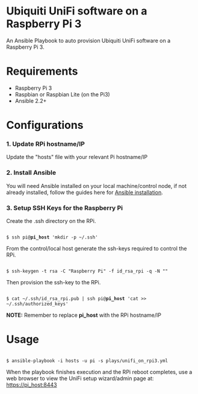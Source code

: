 # Ubiquiti UniFi software on a Raspberry Pi 3

An Ansible Playbook to auto provision Ubiquiti UniFi software on a Raspberry Pi 3.

# Requirements

+ Raspberry Pi 3
+ Raspbian or Raspbian Lite (on the Pi3)
+ Ansible 2.2+

# Configurations

### 1. Update RPi hostname/IP
Update the "hosts" file with your relevant Pi hostname/IP

### 2. Install Ansible
You will need Ansible installed on your local machine/control node, if not already installed, follow the guides here for [Ansible installation](http://docs.ansible.com/ansible/intro_installation.html).  

### 3. Setup SSH Keys for the Raspberry Pi

Create the .ssh directory on the RPi.
<pre><code>
$ ssh pi@<b>pi_host</b> 'mkdir -p ~/.ssh'
</code></pre>

From the control/local host generate the ssh-keys required to control the RPi.
<pre><code>
$ ssh-keygen -t rsa -C "Raspberry Pi" -f id_rsa_rpi -q -N ""
</code></pre>

Then provision the ssh-key to the RPi.
<pre><code>
$ cat ~/.ssh/id_rsa_rpi.pub | ssh pi@<b>pi_host</b> 'cat >> ~/.ssh/authorized_keys'
</code></pre>

**NOTE:** Remember to replace **pi_host** with the RPi hostname/IP  

# Usage
<pre><code>
$ ansible-playbook -i hosts -u pi -s plays/unifi_on_rpi3.yml
</code></pre>

When the playbook finishes execution and the RPi reboot completes, use a web browser to view the UniFi setup wizard/admin page at:  
[https://pi_host:8443](https://pi_host:8443)